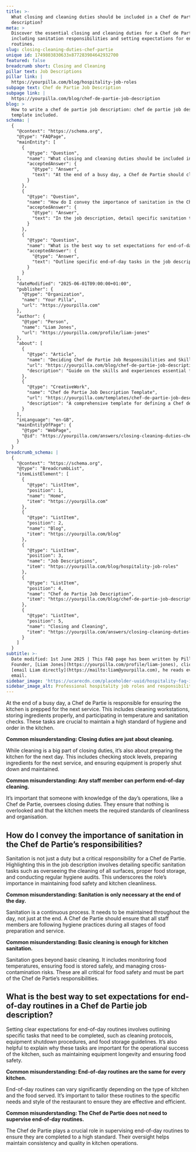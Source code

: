 ```yaml
---
title: >-
  What closing and cleaning duties should be included in a Chef de Partie job
  description?
meta: >
  Discover the essential closing and cleaning duties for a Chef de Partie,
  including sanitation responsibilities and setting expectations for end-of-day
  routines.
slug: closing-cleaning-duties-chef-partie
unique id: 1749803830633x877283984642932700
featured: false
breadcrumb short: Closing and Cleaning
pillar text: Job Descriptions
pillar link: |
  https://yourpilla.com/blog/hospitality-job-roles
subpage text: Chef de Partie Job Description
subpage link: |
  https://yourpilla.com/blog/chef-de-partie-job-description
blog: >
  How to write a chef de partie job description: chef de partie job description
  template included.
schema: |
  {
    "@context": "https://schema.org",
    "@type": "FAQPage",
    "mainEntity": [
      {
        "@type": "Question",
        "name": "What closing and cleaning duties should be included in a Chef de Partie job description?",
        "acceptedAnswer": {
          "@type": "Answer",
          "text": "At the end of a busy day, a Chef de Partie should clean workstations, store ingredients properly, participate in temperature and sanitation checks, check stock levels, prepare ingredients for the next service, and ensure equipment is properly shut down and maintained. These duties ensure the kitchen maintains high standards of hygiene and order, preparing it for the next service."
        }
      },
      {
        "@type": "Question",
        "name": "How do I convey the importance of sanitation in the Chef de Partie’s responsibilities?",
        "acceptedAnswer": {
          "@type": "Answer",
          "text": "In the job description, detail specific sanitation tasks such as overseeing the cleaning of all surfaces, proper food storage, and conducting regular hygiene audits. Emphasise that sanitation is a continuous process, critical throughout the day for maintaining food safety and kitchen cleanliness."
        }
      },
      {
        "@type": "Question",
        "name": "What is the best way to set expectations for end-of-day routines in a Chef de Partie job description?",
        "acceptedAnswer": {
          "@type": "Answer",
          "text": "Outline specific end-of-day tasks in the job description, such as cleaning protocols, equipment shutdown procedures, and food storage guidelines. Explain the importance of each task for the operational success and safety of the kitchen, and tailor these routines to meet the specific needs of the restaurant."
        }
      }
    ],
    "dateModified": "2025-06-01T09:00:00+01:00",
    "publisher": {
      "@type": "Organization",
      "name": "Your Pilla",
      "url": "https://yourpilla.com"
    },
    "author": {
      "@type": "Person",
      "name": "Liam Jones",
      "url": "https://yourpilla.com/profile/liam-jones"
    },
    "about": [
      {
        "@type": "Article",
        "name": "Deciding Chef de Partie Job Responsibilities and Skills",
        "url": "https://yourpilla.com/blog/chef-de-partie-job-description",
        "description": "Guide on the skills and experiences essential for a Chef de Partie, focusing on job responsibilities and hiring criteria."
      },
      {
        "@type": "CreativeWork",
        "name": "Chef de Partie Job Description Template",
        "url": "https://yourpilla.com/templates/chef-de-partie-job-description",
        "description": "A comprehensive template for defining a Chef de Partie's job responsibilities and expectations, designed for easy customization."
      }
    ],
    "inLanguage": "en-GB",
    "mainEntityOfPage": {
      "@type": "WebPage",
      "@id": "https://yourpilla.com/answers/closing-cleaning-duties-chef-partie"
    }
  }
breadcrumb_schema: |
  {
    "@context": "https://schema.org",
    "@type": "BreadcrumbList",
    "itemListElement": [
      {
        "@type": "ListItem",
        "position": 1,
        "name": "Home",
        "item": "https://yourpilla.com"
      },
      {
        "@type": "ListItem",
        "position": 2,
        "name": "Blog",
        "item": "https://yourpilla.com/blog"
      },
      {
        "@type": "ListItem",
        "position": 3,
        "name": "Job Descriptions",
        "item": "https://yourpilla.com/blog/hospitality-job-roles"
      },
      {
        "@type": "ListItem",
        "position": 4,
        "name": "Chef de Partie Job Description",
        "item": "https://yourpilla.com/blog/chef-de-partie-job-description"
      },
      {
        "@type": "ListItem",
        "position": 5,
        "name": "Closing and Cleaning",
        "item": "https://yourpilla.com/answers/closing-cleaning-duties-chef-partie"
      }
    ]
  }
subtitle: >-
  Date modified: 1st June 2025 | This FAQ page has been written by Pilla
  Founder, [Liam Jones](https://yourpilla.com/profile/liam-jones), click to
  [email Liam directly](https://mailto:liam@yourpilla.com), he reads every
  email.
sidebar_image: 'https://ucarecdn.com/placeholder-uuid/hospitality-faq-image.jpg'
sidebar_image_alt: Professional hospitality job roles and responsibilities
---
```

At the end of a busy day, a Chef de Partie is responsible for ensuring the kitchen is prepped for the next service. This includes cleaning workstations, storing ingredients properly, and participating in temperature and sanitation checks. These tasks are crucial to maintain a high standard of hygiene and order in the kitchen.

**Common misunderstanding: Closing duties are just about cleaning.**

While cleaning is a big part of closing duties, it’s also about preparing the kitchen for the next day. This includes checking stock levels, preparing ingredients for the next service, and ensuring equipment is properly shut down and maintained.

**Common misunderstanding: Any staff member can perform end-of-day cleaning.**

It’s important that someone with knowledge of the day’s operations, like a Chef de Partie, oversees closing duties. They ensure that nothing is overlooked and that the kitchen meets the required standards of cleanliness and organisation.

## How do I convey the importance of sanitation in the Chef de Partie’s responsibilities?

Sanitation is not just a duty but a critical responsibility for a Chef de Partie. Highlighting this in the job description involves detailing specific sanitation tasks such as overseeing the cleaning of all surfaces, proper food storage, and conducting regular hygiene audits. This underscores the role’s importance in maintaining food safety and kitchen cleanliness.

**Common misunderstanding: Sanitation is only necessary at the end of the day.**

Sanitation is a continuous process. It needs to be maintained throughout the day, not just at the end. A Chef de Partie should ensure that all staff members are following hygiene practices during all stages of food preparation and service.

**Common misunderstanding: Basic cleaning is enough for kitchen sanitation.**

Sanitation goes beyond basic cleaning. It includes monitoring food temperatures, ensuring food is stored safely, and managing cross-contamination risks. These are all critical for food safety and must be part of the Chef de Partie’s responsibilities.

## What is the best way to set expectations for end-of-day routines in a Chef de Partie job description?

Setting clear expectations for end-of-day routines involves outlining specific tasks that need to be completed, such as cleaning protocols, equipment shutdown procedures, and food storage guidelines. It’s also helpful to explain why these tasks are important for the operational success of the kitchen, such as maintaining equipment longevity and ensuring food safety.

**Common misunderstanding: End-of-day routines are the same for every kitchen.**

End-of-day routines can vary significantly depending on the type of kitchen and the food served. It’s important to tailor these routines to the specific needs and style of the restaurant to ensure they are effective and efficient.

**Common misunderstanding: The Chef de Partie does not need to supervise end-of-day routines.**

The Chef de Partie plays a crucial role in supervising end-of-day routines to ensure they are completed to a high standard. Their oversight helps maintain consistency and quality in kitchen operations.
